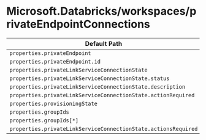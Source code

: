 # Microsoft.Databricks/workspaces/privateEndpointConnections

| Default Path | Alias |
|---|---|
| `properties.privateEndpoint` | `Microsoft.Databricks/workspaces/privateEndpointConnections/privateEndpoint` |
| `properties.privateEndpoint.id` | `Microsoft.Databricks/workspaces/privateEndpointConnections/privateEndpoint.id` |
| `properties.privateLinkServiceConnectionState` | `Microsoft.Databricks/workspaces/privateEndpointConnections/privateLinkServiceConnectionState` |
| `properties.privateLinkServiceConnectionState.status` | `Microsoft.Databricks/workspaces/privateEndpointConnections/privateLinkServiceConnectionState.status` |
| `properties.privateLinkServiceConnectionState.description` | `Microsoft.Databricks/workspaces/privateEndpointConnections/privateLinkServiceConnectionState.description` |
| `properties.privateLinkServiceConnectionState.actionRequired` | `Microsoft.Databricks/workspaces/privateEndpointConnections/privateLinkServiceConnectionState.actionRequired` |
| `properties.provisioningState` | `Microsoft.Databricks/workspaces/privateEndpointConnections/provisioningState` |
| `properties.groupIds` | `Microsoft.Databricks/workspaces/privateEndpointConnections/groupIds` |
| `properties.groupIds[*]` | `Microsoft.Databricks/workspaces/privateEndpointConnections/groupIds[*]` |
| `properties.privateLinkServiceConnectionState.actionsRequired` | `Microsoft.Databricks/workspaces/privateEndpointConnections/privateLinkServiceConnectionState.actionsRequired` |

